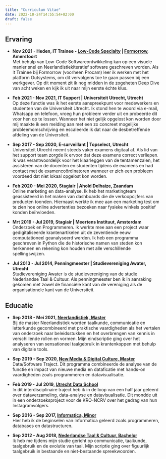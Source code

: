 ```yaml
---
title: "Curriculum Vitae"
date: 2022-10-24T14:55:54+02:00
draft: false
---
```


## Ervaring
* **Nov 2021 - Heden, IT Trainee - [Low-Code Specialty](https://www.formorrow.nl/low-code/) | [Formorrow](https://www.formorrow.nl/), Amersfoort**  
Met behulp van Low-Code Softwareontwikkeling kan op een visuele manier snel en Neerlandistiekiteratief software geschreven worden. Als It Trainee bij Formorrow (voorheen Procam) leer ik werken met het platform Outsystems, om dit vervolgens toe te gaan passen bij een werkgever. Op dit moment zit ik nog midden in de zogeheten Deep Dive van acht weken en kijk ik uit naar mijn eerste échte klus.

* **Feb 2021 - Nov 2021, IT Support | Universiteit Utrecht, Utrecht**  
  Op deze functie was ik het eerste aanspreekpunt voor medewerkers en studenten van de Universiteit Utrecht. Ik stond hen te woord via e-mail, Whatsapp en telefoon, vroeg hun probleem verder uit en probeerde dit voor hen op te lossen. Wanneer het niet gelijk opgelost kon worden door mij maakte ik een melding aan met een zo concreet mogelijke probleemomschrijving en escaleerde ik dat naar de desbetreffende afdeling van de Universiteit.

* **Sep 2017 - Sep 2020, E-surveillant | Topselect, Utrecht**  
  Universiteit Utrecht neemt steeds vaker examens digitaal af. Als lid van het support team zorgde ik ervoor dat deze examens correct verliepen. Ik was verantwoordelijk voor het klaarleggen van de tentamenzalen, het assisteren van de docenten en studenten tijdens de examens en had contact met de examencoördinatoren wanneer er zich een probleem voordeed dat niet lokaal opgelost kon worden.

* **Feb 2020 - Mei 2020, Stagiair | Ahold Delhaize, Zaandam**  
  Online marketing en data-analyse. Ik heb het marketingteam geassisteerd in het maken van dashboards die de verkoopcijfers van producten toonden. Hiernaast werkte ik mee aan een marketing test om te zien hoe online advertenties bezoeken naar fysieke winkels positief konden beïnvloeden.

* **Mrt 2019 - Jul 2019, Stagiair | Meertens Instituut, Amsterdam**  
  Onderzoek en Programmeren. Ik werkte mee aan een project waar gedigitaliseerde krantenartikelen uit de zeventiende eeuw computationeel geanalyseerd werden. Ik heb een programma geschreven in Python die de historische namen van steden kon herkennen en rekening kon houden met alle verschillende spellingswijzen.

* **Jul 2013 - Jul 2014, Penningmeester | Studievereniging Awater, Utrecht**  
  Studievereniging Awater is de studievereniging van de studie Nederlandse Taal & Cultuur. Als penningmeester ben ik in aanraking gekomen met zowel de financiële kant van de vereniging als de organisationele kant van de Universiteit.


## Educatie
* **Sep 2018 - Mei 2021, [Neerlandistiek, Master](https://www.uu.nl/masters/neerlandistiek/)**  
  Bij de master Neerlandistiek worden taalkunde, communicatie en letterkunde gecombineerd met praktische vaardigheden als het vertalen van onderzoek naar beleidsstukken en het overbrengen van kennis in verschillende rollen en vormen. Mijn eindscriptie ging over het analyseren van sensationeel taalgebruik in krantenkoppen met behulp van digitale tools.

* **Sep 2019 - Sep 2020, [New Media & Digital Culture, Master](https://www.uu.nl/masters/en/new-media-digital-culture)**  
  Data/Software Traject. Dit programma combineerde de analyse van de functie en impact van nieuwe media en dataficatie met hands-on vaardigheden zoals programmeren en datavisualisatie.

* **Feb 2019 - Jul 2019, [Utrecht Data School](https://dataschool.nl/en/)**  
  In dit interdisciplinaire traject heb ik in de loop van een half jaar geleerd over dataverzameling, data-analyse en datavisualisatie. Dit mondde uit in een onderzoeksproject voor de KRO-NCRV over het gedrag van hun Instagramvolgers.

* **Sep 2016 - Sep 2017, [Informatica, Minor](https://www.uu.nl/bachelors/informatica)**  
  Hier heb ik de beginselen van Informatica geleerd zoals programmeren, databases en datastructuren.

* **Sep 2012 - Aug 2018, [Nederlandse Taal & Cultuur, Bachelor](https://www.uu.nl/bachelors/nederlandse-taal-en-cultuur)**  
  Ik heb me tijdens mijn studie gericht op communicatie, taalkunde, taalgebruik en de evolutie van taal. Mijn scriptie ging over figuurlijk taalgebruik in bestaande en niet-bestaande spreekwoorden.
